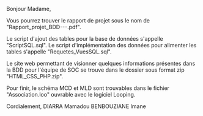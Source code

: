 Bonjour Madame,

Vous pourrez trouver le rapport de projet sous le nom de "Rapport_projet_BDD---.pdf".

Le script d'ajout des tables pour la base de données s'appelle "ScriptSQL.sql".
Le script d'implémentation des données pour alimenter les tables s'appelle "Requetes_VuesSQL.sql".

Le site web permettant de visionner quelques informations présentes dans la BDD pour l'équipe de SOC se trouve dans le dossier sous format zip "HTML_CSS_PHP.zip".

Pour finir, le schéma MCD et MLD sont trouvables dans le fichier "Association.loo" ouvrable avec le logiciel Looping.

Cordialement,
DIARRA Mamadou
BENBOUZIANE Imane
